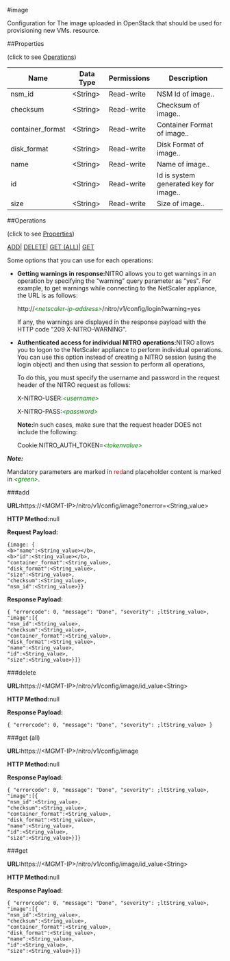 #image

Configuration for The image uploaded in OpenStack that should be used for provisioning new VMs. resource.


##Properties 
<span>(click to see [Operations](#opera))</span>


<table><thead><tr><th>Name</th><th>Data Type</th><th>Permissions</th><th>Description</th></tr></thead><tbody><tr><td>nsm_id</td><td>&lt;String></td><td>Read-write</td><td>NSM Id of image..</td></tr><tr><td>checksum</td><td>&lt;String></td><td>Read-write</td><td>Checksum of image..</td></tr><tr><td>container_format</td><td>&lt;String></td><td>Read-write</td><td>Container Format of image..</td></tr><tr><td>disk_format</td><td>&lt;String></td><td>Read-write</td><td>Disk Format of image..</td></tr><tr><td>name</td><td>&lt;String></td><td>Read-write</td><td>Name of image..</td></tr><tr><td>id</td><td>&lt;String></td><td>Read-write</td><td>Id is system generated key for image..</td></tr><tr><td>size</td><td>&lt;String></td><td>Read-write</td><td>Size of image..</td></tr></tbody></table>
##Operations 
<span>(click to see [Properties](#prope))</span>


[ADD]()| [DELETE](#d)| [GET (ALL)](#get-)| [GET]()


Some options that you can use for each operations:
<ul><li><p><b>Getting warnings in response:</b>NITRO allows you to get warnings in an operation by specifying the "warning" query parameter as "yes". For example, to get warnings while connecting to the NetScaler appliance, the URL is as follows:</p><p>http://<span style="color:green;font-style:italic;">&lt;netscaler-ip-address&gt;</span>/nitro/v1/config/login?warning=yes</p><p>If any, the warnings are displayed in the response payload with the HTTP code "209 X-NITRO-WARNING".</p></li><li><p><b>Authenticated access for individual NITRO operations:</b>NITRO allows you to logon to the NetScaler appliance to perform individual operations. You can use this option instead of creating a NITRO session (using the login object) and then using that session to perform all operations,</p><p>To do this, you must specify the username and password in the request header of the NITRO request as follows:</p><p>X-NITRO-USER:<span style="color:green;font-style:italic;">&lt;username&gt;</span></p><p>X-NITRO-PASS:<span style="color:green;font-style:italic;">&lt;password&gt;</span></p><p><b>Note:</b>In such cases, make sure that the request header DOES not include the following:</p><p>Cookie:NITRO_AUTH_TOKEN=<span style="color:green;font-style:italic;">&lt;tokenvalue&gt;</span></p></li></ul>



***Note:*** 
Mandatory parameters are marked in <span style="color:#FF0000;">red</span>and placeholder content is marked in <span style="color:green;font-style:italic">&lt;green&gt;</span>.

###add



<b>URL:</b>https://&lt;MGMT-IP&gt;/nitro/v1/config/image?onerror=&lt;String_value&gt;
<b>HTTP Method:</b>null
<b>Request Payload: </b>```{image: {<b>"name":<String_value></b>,<b>"id":<String_value></b>,"container_format":<String_value>,"disk_format":<String_value>,"size":<String_value>,"checksum":<String_value>,"nsm_id":<String_value>}}```
<b>Response Payload: </b>```{ "errorcode": 0, "message": "Done", "severity": ;ltString_value>, "image":[{"nsm_id":<String_value>,"checksum":<String_value>,"container_format":<String_value>,"disk_format":<String_value>,"name":<String_value>,"id":<String_value>,"size":<String_value>}]}```



###delete



<b>URL:</b>https://&lt;MGMT-IP&gt;/nitro/v1/config/image/id_value&lt;String&gt;
<b>HTTP Method:</b>null
<b>Response Payload: </b>```{ "errorcode": 0, "message": "Done", "severity": ;ltString_value> }```



###get (all)



<b>URL:</b>https://&lt;MGMT-IP&gt;/nitro/v1/config/image
<b>HTTP Method:</b>null
<b>Response Payload: </b>```{ "errorcode": 0, "message": "Done", "severity": ;ltString_value>, "image":[{"nsm_id":<String_value>,"checksum":<String_value>,"container_format":<String_value>,"disk_format":<String_value>,"name":<String_value>,"id":<String_value>,"size":<String_value>}]}```



###get



<b>URL:</b>https://&lt;MGMT-IP&gt;/nitro/v1/config/image/id_value&lt;String&gt;
<b>HTTP Method:</b>null
<b>Response Payload: </b>```{ "errorcode": 0, "message": "Done", "severity": ;ltString_value>, "image":[{"nsm_id":<String_value>,"checksum":<String_value>,"container_format":<String_value>,"disk_format":<String_value>,"name":<String_value>,"id":<String_value>,"size":<String_value>}]}```



